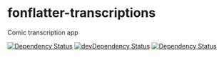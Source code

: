 # fonflatter-transcriptions

Comic transcription app

[![Dependency Status](https://david-dm.org/fonflatter/transcriptions.svg)](https://david-dm.org/fonflatter/transcriptions)
[![devDependency Status](https://david-dm.org/fonflatter/transcriptions/dev-status.svg)](https://david-dm.org/fonflatter/transcriptions#info=devDependencies)
[![Dependency Status](https://www.versioneye.com/user/projects/554926995d4f9a44c6001067/badge.svg?style=flat)](https://www.versioneye.com/user/projects/554926995d4f9a44c6001067)
